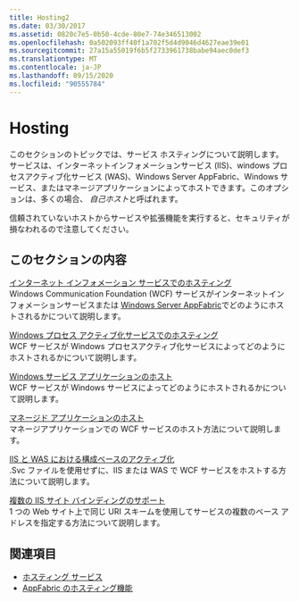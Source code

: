 ```yaml
---
title: Hosting2
ms.date: 03/30/2017
ms.assetid: 0820c7e5-0b50-4cde-80e7-74e346513002
ms.openlocfilehash: 0a502093ff40f1a702f5d4d9046d4627eae39e01
ms.sourcegitcommit: 27a15a55019f6b5f2733961738babe94aec0def3
ms.translationtype: MT
ms.contentlocale: ja-JP
ms.lasthandoff: 09/15/2020
ms.locfileid: "90555784"
---
```

# <a name="hosting"></a>Hosting
このセクションのトピックでは、サービス ホスティングについて説明します。 サービスは、インターネットインフォメーションサービス (IIS)、windows プロセスアクティブ化サービス (WAS)、Windows Server AppFabric、Windows サービス、またはマネージアプリケーションによってホストできます。このオプションは、多くの場合、 *自己ホスト*と呼ばれます。  
  
 信頼されていないホストからサービスや拡張機能を実行すると、セキュリティが損なわれるので注意してください。  
  
## <a name="in-this-section"></a>このセクションの内容  
 [インターネット インフォメーション サービスでのホスティング](hosting-in-internet-information-services.md)  
 Windows Communication Foundation (WCF) サービスがインターネットインフォメーションサービスまたは [Windows Server AppFabric](/previous-versions/appfabric/ff384253(v=azure.10))でどのようにホストされるかについて説明します。  
  
 [Windows プロセス アクティブ化サービスでのホスティング](hosting-in-windows-process-activation-service.md)  
 WCF サービスが Windows プロセスアクティブ化サービスによってどのようにホストされるかについて説明します。  
  
 [Windows サービス アプリケーションのホスト](hosting-in-a-windows-service-application.md)  
 WCF サービスが Windows サービスによってどのようにホストされるかについて説明します。  
  
 [マネージド アプリケーションのホスト](hosting-in-a-managed-application.md)  
 マネージアプリケーションでの WCF サービスのホスト方法について説明します。  
  
 [IIS と WAS における構成ベースのアクティブ化](configuration-based-activation-in-iis-and-was.md)  
 .Svc ファイルを使用せずに、IIS または WAS で WCF サービスをホストする方法について説明します。  
  
 [複数の IIS サイト バインディングのサポート](supporting-multiple-iis-site-bindings.md)  
 1 つの Web サイト上で同じ URI スキームを使用してサービスの複数のベース アドレスを指定する方法について説明します。  
  
## <a name="see-also"></a>関連項目

- [ホスティング サービス](../hosting-services.md)
- [AppFabric のホスティング機能](/previous-versions/appfabric/ee677189(v=azure.10))
